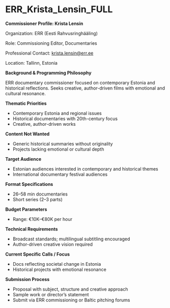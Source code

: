 # ERR_Krista_Lensin_FULL

**Commissioner Profile: Krista Lensin**

Organization: ERR (Eesti Rahvusringhääling)

Role: Commissioning Editor, Documentaries

Professional Contact: krista.lensin@err.ee

Location: Tallinn, Estonia

**Background & Programming Philosophy**

ERR documentary commissioner focused on contemporary Estonia and historical reflections. Seeks creative, author-driven films with emotional and cultural resonance.

**Thematic Priorities**

- Contemporary Estonia and regional issues
- Historical documentaries with 20th-century focus
- Creative, author-driven works

**Content Not Wanted**

- Generic historical summaries without originality
- Projects lacking emotional or cultural depth

**Target Audience**

- Estonian audiences interested in contemporary and historical themes
- International documentary festival audiences

**Format Specifications**

- 26–58 min documentaries
- Short series (2–3 parts)

**Budget Parameters**

- Range: €10K–€80K per hour

**Technical Requirements**

- Broadcast standards; multilingual subtitling encouraged
- Author-driven creative vision required

**Current Specific Calls / Focus**

- Docs reflecting societal change in Estonia
- Historical projects with emotional resonance

**Submission Process**

- Proposal with subject, structure and creative approach
- Sample work or director’s statement
- Submit via ERR commissioning or Baltic pitching forums
